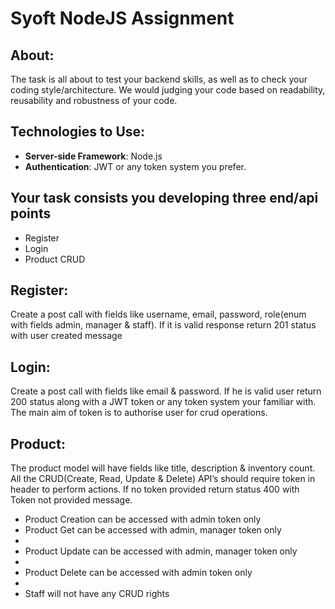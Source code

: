 <h1> Syoft NodeJS Assignment </h1> 

<h2> About: </h2>

<p> The task is all about to test your backend skills, as well as to check your coding style/architecture. We would judging your code based on readability, reusability and robustness of your code. </p>

<h2> Technologies to Use: </h2>

- **Server-side Framework**: Node.js
- **Authentication**: JWT or any token system you prefer.

<h2> Your task consists you developing three end/api points  </h2>
<ul>
 <li> Register </li>
 <li> Login </li>
 <li> Product CRUD </li>
</ul>


<h2> Register: </h2>
<p>	Create a post call with fields like username, email, password, role(enum with fields admin, manager & staff). If it is valid response return 201 status with user created message </p>

<h2> Login: </h2>
<p>		Create a post call with fields like email & password. If he is valid user return 200 status along with a JWT token or any token system your familiar with. The main aim of token is to authorise user for crud operations.
</p>

 
<h2> Product: </h2>
<p>	The product model will have fields like title, description & inventory count. All the CRUD(Create, Read, Update & Delete) API’s should require token in header to perform actions. If no token provided return status 400 with Token not provided message.
</p>
<ul>
   <li> Product Creation can be accessed with admin token only </li>
   <li> Product Get can be accessed with admin, manager token only  <li>
   <li> Product Update can be accessed with admin, manager token only  <li>
   <li> Product Delete can be accessed with admin token only  <li>
   <li> Staff will not have any CRUD rights </li>
</ul>
